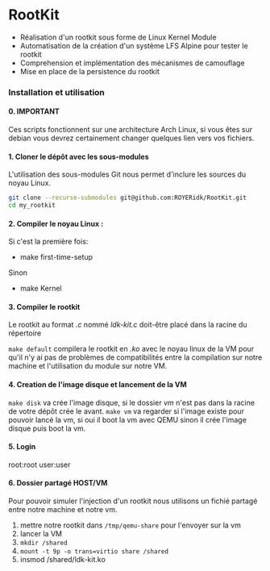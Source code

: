 # RootKit

- Réalisation d'un rootkit sous forme de Linux Kernel Module
- Automatisation de la création d'un système LFS Alpine pour tester le rootkit
- Comprehension et implémentation des mécanismes de camouflage
- Mise en place de la persistence du rootkit

### Installation et utilisation

#### 0. IMPORTANT
Ces scripts fonctionnent sur une architecture Arch Linux, si vous êtes sur debian vous devrez certainement changer quelques lien vers vos fichiers.

#### 1. Cloner le dépôt avec les sous-modules

L'utilisation des sous-modules Git nous permet d'inclure les sources du noyau Linux.
```bash
git clone --recurse-submodules git@github.com:ROYERidk/RootKit.git
cd my_rootkit
```

#### 2. Compiler le noyau Linux :

Si c'est la première fois:
  - make first-time-setup

Sinon
  - make Kernel

#### 3. Compiler le rootkit

Le rootkit au format *.c* nommé *ldk-kit.c* doit-être placé dans la racine du répertoire

`make default` compilera le rootkit en *.ko* avec le noyau linux de la VM pour qu'il n'y ai pas de problèmes de compatibilités entre la compilation sur notre machine et l'utilisation du module sur notre VM. 

#### 4. Creation de l'image disque et lancement de la VM

`make disk` va crée l'image disque, si le dossier *vm* n'est pas dans la racine de votre dépôt crée le avant.
`make vm` va regarder si l'image existe pour pouvoir lancé la vm, si oui il boot la vm avec QEMU sinon il crée l'image disque puis boot la vm.

#### 5. Login

root:root
user:user

#### 6. Dossier partagé HOST/VM

Pour pouvoir simuler l'injection d'un rootkit nous utilisons un fichié partagé entre notre machine et notre vm.

1. mettre notre rootkit dans `/tmp/qemu-share` pour l'envoyer sur la vm
2. lancer la VM
3. `mkdir /shared`
4. `mount -t 9p -o trans=virtio share /shared`
5. insmod /shared/ldk-kit.ko
